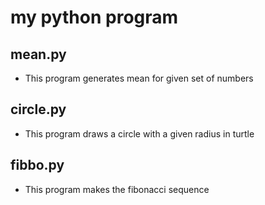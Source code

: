 # my python program
## mean.py
* This program generates mean for given set of numbers
## circle.py
* This program draws a circle with a given radius in turtle
## fibbo.py
* This program makes the fibonacci sequence
